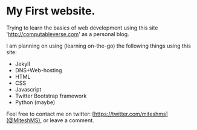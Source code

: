 # My First website.

Trying to learn the basics of web development using this site 'http://computableverse.com' as a personal blog.

I am planning on using (learning on-the-go) the following things using this site:
* Jekyll
* DNS+Web-hosting
* HTML
* CSS
* Javascript
* Twitter Bootstrap framework
* Python (maybe)

Feel free to contact me on twitter: [https://twitter.com/miteshms](@MiteshMS), or leave a comment.
